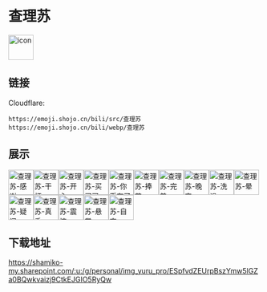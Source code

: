 # 查理苏
<img src="https://emoji.shojo.cn/bili/src/查理苏/icon.png" width="50" height="50" alt="icon">

## 链接
Cloudflare:
```
https://emoji.shojo.cn/bili/src/查理苏
https://emoji.shojo.cn/bili/webp/查理苏
```
## 展示
<img src="https://emoji.shojo.cn/bili/src/查理苏/查理苏-感谢.png" width="50" height="50" alt="查理苏-感谢"><img src="https://emoji.shojo.cn/bili/src/查理苏/查理苏-干杯.png" width="50" height="50" alt="查理苏-干杯"><img src="https://emoji.shojo.cn/bili/src/查理苏/查理苏-开心.png" width="50" height="50" alt="查理苏-开心"><img src="https://emoji.shojo.cn/bili/src/查理苏/查理苏-买买买.png" width="50" height="50" alt="查理苏-买买买"><img src="https://emoji.shojo.cn/bili/src/查理苏/查理苏-你币有了.png" width="50" height="50" alt="查理苏-你币有了"><img src="https://emoji.shojo.cn/bili/src/查理苏/查理苏-捧花.png" width="50" height="50" alt="查理苏-捧花"><img src="https://emoji.shojo.cn/bili/src/查理苏/查理苏-完美.png" width="50" height="50" alt="查理苏-完美"><img src="https://emoji.shojo.cn/bili/src/查理苏/查理苏-晚安.png" width="50" height="50" alt="查理苏-晚安"><img src="https://emoji.shojo.cn/bili/src/查理苏/查理苏-洗澡.png" width="50" height="50" alt="查理苏-洗澡"><img src="https://emoji.shojo.cn/bili/src/查理苏/查理苏-晕.png" width="50" height="50" alt="查理苏-晕"><img src="https://emoji.shojo.cn/bili/src/查理苏/查理苏-疑问.png" width="50" height="50" alt="查理苏-疑问"><img src="https://emoji.shojo.cn/bili/src/查理苏/查理苏-真香.png" width="50" height="50" alt="查理苏-真香"><img src="https://emoji.shojo.cn/bili/src/查理苏/查理苏-震惊.png" width="50" height="50" alt="查理苏-震惊"><img src="https://emoji.shojo.cn/bili/src/查理苏/查理苏-悬赏.png" width="50" height="50" alt="查理苏-悬赏"><img src="https://emoji.shojo.cn/bili/src/查理苏/查理苏-自恋.png" width="50" height="50" alt="查理苏-自恋">

## 下载地址

https://shamiko-my.sharepoint.com/:u:/g/personal/img_yuru_pro/ESpfvdZEUrpBszYmw5lGZa0BQwkvaizj9CtkEJGIO5RyQw